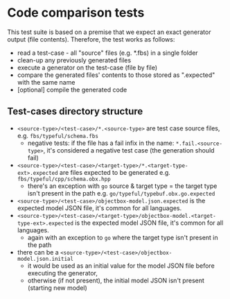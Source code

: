 # Code comparison tests

This test suite is based on a premise that we expect an exact generator output (file contents).
Therefore, the test works as follows:
* read a test-case - all "source" files (e.g. *.fbs) in a single folder 
* clean-up any previously generated files
* execute a generator on the test-case (file by file)
* compare the generated files' contents to those stored as ".expected" with the same name
* [optional] compile the generated code

## Test-cases directory structure
* `<source-type>/<test-case>/*.<source-type>` are test case source files, 
    e.g. `fbs/typeful/schema.fbs`
    * negative tests: if the file has a fail infix in the name: `*.fail.<source-type>`, 
      it's considered a negative test case (the generation should fail)
* `<source-type>/<test-case>/<target-type>/*.<target-type-ext>.expected` are files expected to be generated
    e.g. `fbs/typeful/cpp/schema.obx.hpp`
    * there's an exception with `go` source & target type = the target type isn't present in the path
      e.g. `go/typeful/typebuf.obx.go.expected`
* `<source-type>/<test-case>/objectbox-model.json.expected` is the expected model JSON file, it's common for all languages.     
* `<source-type>/<test-case>/<target-type>/objectbox-model.<target-type-ext>.expected` is the expected model JSON file, it's common for all languages.
    * again with an exception to `go` where the target type isn't present in the path
* there can be a `<source-type>/<test-case>/objectbox-model.json.initial` 
    * it would be used as an initial value for the model JSON file before executing the generator,
    * otherwise (if not present), the initial model JSON isn't present (starting new model)
